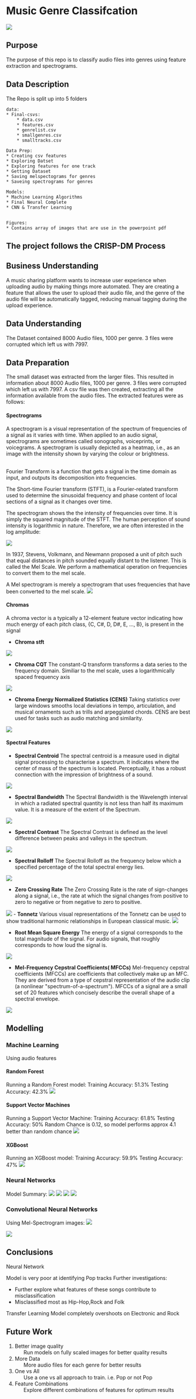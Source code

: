 # Music Genre Classifcation

<img src ='/figures/music.jpeg' >


<h2>Purpose</h2>
The purpose of this repo is to classify audio files into genres using feature extraction and spectrograms.

<h2>Data Description</h2>
The Repo is split up into 5 folders 

```
data:
* Final-csvs:
    * data.csv
    * features.csv 
    * genrelist.csv
    * smallgenres.csv
    * smalltracks.csv

Data Prep:
* Creating csv features
* Exploring Datset
* Exploring features for one track
* Getting Dataset
* Saving melspectograms for genres
* Saveing spectrograms for genres

Models:
* Machine Learning Algorithms
* Final Neural Complete
* CNN & Transfer Learning


Figures:
* Contains array of images that are use in the powerpoint pdf

```

<h2> The project follows the CRISP-DM Process <h2>

<h2> Business Understanding </h2>
A music sharing platform wants to increase user experience when uploading audio by making things more automated. They are creating a feature that allows the user to upload their audio file, and the genre of the audio file will be automatically tagged, reducing manual tagging during the upload experience.

<h2> Data Understanding </h2>
The Dataset contained 8000 Audio files, 1000 per genre. 3 files were corrupted which left us with 7997.



<h2> Data Preparation</h2>
The small dataset was extracted from the larger files. This resulted in information about 8000 Audio files, 1000 per genre. 3 files were corrupted which left us with 7997.
A csv file was then created, extracting all the information available from the audio files.
The extracted features were as follows: 

<h4> Spectrograms </h4>
A spectrogram is a visual representation of the spectrum of frequencies of a signal as it varies with time. When applied to an audio signal, spectrograms are sometimes called sonographs, voiceprints, or voicegrams. A spectrogram is usually depicted as a heatmap, i.e., as an image with the intensity shown by varying the colour or brightness. 


<br> Fourier Transform is a function that gets a signal in the time domain as input, and outputs its decomposition into frequencies.<br>


The Short-time Fourier transform (STFT), is a Fourier-related transform used to determine the sinusoidal frequency and phase content of local sections of a signal as it changes over time.

The spectrogram shows the the intensity of frequencies over time. It is simply the squared magnitude of the STFT. The human perception of sound intensity is logarithmic in nature. Therefore, we are often interested in the log amplitude:

<img src ='/figures/Spectrogram.png' >

In 1937, Stevens, Volkmann, and Newmann proposed a unit of pitch such that equal distances in pitch sounded equally distant to the listener. This is called the Mel Scale. We perform a mathematical operation on frequencies to convert them to the mel scale.

A Mel spectrogram is merely a spectrogram that uses frequencies that have been converted to the mel scale.
<img src ='/figures/melspec.png' >

<h4> Chromas </h4>
A chroma vector is a typically a 12-element feature vector indicating how much energy of each pitch class, {C, C#, D, D#, E, …, B}, is present in the signal

- <b>Chroma stft</b>
<img src ='/figures/chromastft.png' >

- <b>Chroma CQT</b>
The constant-Q transform transforms a data series to the frequency domain. Similiar to the mel scale, uses a logarithmically spaced frequency axis
<img src ='/figures/chromacqt.png' >


- <b>Chroma Energy Normalized Statistics (CENS)</b>
Taking statistics over large windows smooths local deviations in tempo, articulation, and musical ornaments such as trills and arpeggiated chords. CENS are best used for tasks such as audio matching and similarity.
<img src ='/figures/CENS.png' >
<h4> Spectral Features </h4>

- <b>Spectral Centroid</b>
The spectral centroid is a measure used in digital signal processing to characterise a spectrum. It indicates where the center of mass of the spectrum is located. Perceptually, it has a robust connection with the impression of brightness of a sound.
<img src ='/figures/spectralcent.png' >

- <b>Spectral Bandwidth</b>
The Spectral Bandwidth is the Wavelength interval in which a radiated spectral quantity is not less than half its maximum value. It is a measure of the extent of the Spectrum.
<img src ='/figures/spectralband.png' >

- <b>Spectral Contrast</b>
The Spectral Contrast is defined as the level difference between peaks and valleys in the spectrum.
<img src ='/figures/spectralcont.png' >

- <b>Spectral Rolloff</b>
The Spectral Rolloff as the frequency below which a specified percentage of the total spectral energy lies.
<img src ='/figures/spectralroll.png' >

- <b>Zero Crossing Rate</b>
The Zero Crossing Rate is the rate of sign-changes along a signal, i.e., the rate at which the signal changes from positive to zero to negative or from negative to zero to positive.
<img src ='/figures/zcr.png' >
- <b>Tonnetz</b>
Various visual representations of the Tonnetz can be used to show traditional harmonic relationships in European classical music.
<img src ='/figures/tonnetz.png' >

- <b>Root Mean Square Energy</b>
The energy of a signal corresponds to the total magnitude of the signal. For audio signals, that roughly corresponds to how loud the signal is.
<img src ='/figures/rmse.png' >

- <b>Mel-Frequency Cepstral Coefficients( MFCCs)</b>
Mel-frequency cepstral coefficients (MFCCs) are coefficients that collectively make up an MFC. They are derived from a type of cepstral representation of the audio clip (a nonlinear "spectrum-of-a-spectrum"). MFCCs of a signal are a small set of 20 features which concisely describe the overall shape of a spectral envelope.
<img src ='/figures/mfcc.png' >

<h2> Modelling </h2>

<h3> Machine Learning </h3>
Using audio features
<h4> Random Forest </h4>
Running a Random Forest model:
Training Accuracy: 51.3%
Testing Accuracy: 42.3%
<img src ='/figures/RF.png' >

<h4> Support Vector Machines </h4>
Running a Support Vector Machine:
Training Accuracy: 61.8%
Testing Accuracy: 50%
Random Chance is 0.12, so model performs approx 4.1 better than random chance
<img src ='/figures/svc.png' >

<h4> XGBoost</h4>
Running an XGBoost model:
Training Accuracy: 59.9%
Testing Accuracy: 47%

<img src ='/figures/xgb.png' >

<h3> Neural Networks </h3>
Model Summary:
<img src ='/figures/modelsummary.png' >
<img src ='/figures/training.png' >
<img src ='/figures/traincm.png' >
<img src ='/figures/testcm.png' >


<h3> Convolutional Neural Networks</h3>

Using Mel-Spectrogram images:
<img src ='/figures/cnn.png' >

<img src ='/figures/cnn2.png' >




<h2>Conclusions</h2>
Neural Network

Model is very poor at identifying Pop tracks
Further investigations:
* Further explore what features of these songs contribute to misclassification
* Misclassified most as Hip-Hop,Rock and Folk

Transfer Learning
Model completely overshoots on Electronic and Rock


<h2>Future Work</h2>
<ol>
<li>Better image quality
    <ul> Run models on fully scaled images for better quality results</ul>
    </li>
<li> More Data
    <ul> More audio files for each genre for better results</ul>
</li>
<li> One vs All
    <ul> Use a one vs all approach to train.
i.e. Pop or not Pop</ul>
</li>
<li> Feature Combinations
    <ul> Explore different combinations of features for optimum results
</ul>
</li>

